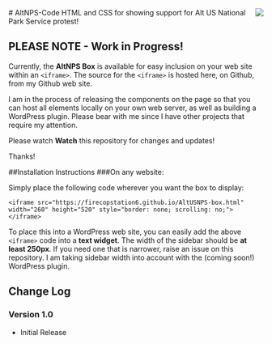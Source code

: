 <img src="https://i1.wp.com/jimmetzger.net/wp-content/uploads/2017/01/altnps.png?fit=200,200" align="right">
# AltNPS-Code
HTML and CSS for showing support for Alt US National Park Service protest!

## PLEASE NOTE - Work in Progress!
Currently, the **AltNPS Box** is available for easy inclusion on your web site within an ```<iframe>```. The source for the ```<iframe>``` is hosted here, on Github, from my Github web site.

I am in the process of releasing the components on the page so that you can host all elements locally on your own web server, as well as building a WordPress plugin. Please bear with me since I have other projects that require my attention.

Please watch **Watch** this repository for changes and updates!

Thanks!

##Installation Instructions
###On any website:

Simply place the following code wherever you want the box to display:
```
<iframe src="https://firecopstation6.github.io/AltUSNPS-box.html" width="260" height="520" style="border: none; scrolling: no;"></iframe>
```
To place this into a WordPress web site, you can easily add the above ```<iframe>``` code into a **text widget**. The width of the sidebar should be **at least 250px**. If you need one that is narrower, raise an issue on this repository. I am taking sidebar width into account with the (coming soon!) WordPress plugin.

## Change Log

### Version 1.0
- Initial Release

